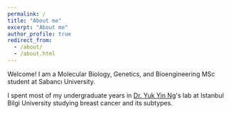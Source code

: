 ```yaml
---
permalink: /
title: "About me"
excerpt: "About me"
author_profile: true
redirect_from: 
  - /about/
  - /about.html
---
```


Welcome! I am a Molecular Biology, Genetics, and Bioengineering MSc student at Sabancı University. 

I spent most of my undergraduate years in [Dr. Yuk Yin Ng](https://www.bilgi.edu.tr/en/academic/staff/yuk-yin-ng/)'s lab at Istanbul Bilgi University studying breast cancer and its subtypes. 
